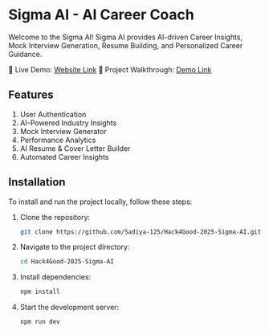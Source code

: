 # Sigma AI - AI Career Coach

Welcome to the Sigma AI! Sigma AI provides AI-driven Career Insights, Mock Interview Generation, Resume Building, and Personalized Career Guidance.

🔗 Live Demo: [Website Link](https://sigma-ai-career-coach.vercel.app/)
🎥 Project Walkthrough: [Demo Link](https://drive.google.com/drive/u/2/folders/12ZIEBeAuMboVWHonMeD2uRMsn9JnKMVV)

## Features

1. User Authentication
2. AI-Powered Industry Insights
3. Mock Interview Generator
4. Performance Analytics
5. AI Resume & Cover Letter Builder
6. Automated Career Insights

## Installation

To install and run the project locally, follow these steps:

1. Clone the repository:
   ```bash
   git clone https://github.com/Sadiya-125/Hack4Good-2025-Sigma-AI.git
   ```
2. Navigate to the project directory:
   ```bash
   cd Hack4Good-2025-Sigma-AI
   ```
3. Install dependencies:
   ```bash
   npm install
   ```
4. Start the development server:
   ```bash
   npm run dev
   ```
